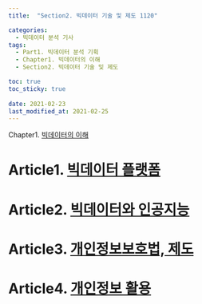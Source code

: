 ```yaml
---
title:  "Section2. 빅데이터 기술 및 제도 1120"

categories:
  - 빅데이터 분석 기사
tags:
  - Part1. 빅데이터 분석 기획
  - Chapter1. 빅데이터의 이해
  - Section2. 빅데이터 기술 및 제도

toc: true
toc_sticky: true
 
date: 2021-02-23
last_modified_at: 2021-02-25
---
```


Chapter1. [빅데이터의 이해](https://goaswon.github.io/%EB%B9%85%EB%8D%B0%EC%9D%B4%ED%84%B0%20%EB%B6%84%EC%84%9D%20%EA%B8%B0%EC%82%AC/1100%EB%B9%85%EB%8D%B0%EC%9D%B4%ED%84%B0%EC%9D%98_%EC%9D%B4%ED%95%B4/)

# Article1. [빅데이터 플랫폼](https://goaswon.github.io/%EB%B9%85%EB%8D%B0%EC%9D%B4%ED%84%B0%20%EB%B6%84%EC%84%9D%20%EA%B8%B0%EC%82%AC/1121%EB%B9%85%EB%8D%B0%EC%9D%B4%ED%84%B0_%ED%94%8C%EB%9E%AB%ED%8F%BC/)

# Article2. [빅데이터와 인공지능](https://goaswon.github.io/%EB%B9%85%EB%8D%B0%EC%9D%B4%ED%84%B0%20%EB%B6%84%EC%84%9D%20%EA%B8%B0%EC%82%AC/1122%EB%B9%85%EB%8D%B0%EC%9D%B4%ED%84%B0%EC%99%80_%EC%9D%B8%EA%B3%B5%EC%A7%80%EB%8A%A5/)

# Article3. [개인정보보호법, 제도](https://goaswon.github.io/%EB%B9%85%EB%8D%B0%EC%9D%B4%ED%84%B0%20%EB%B6%84%EC%84%9D%20%EA%B8%B0%EC%82%AC/1123%EA%B0%9C%EC%9D%B8%EC%A0%95%EB%B3%B4%EB%B3%B4%ED%98%B8%EB%B2%95_%EC%A0%9C%EB%8F%84/)

# Article4. [개인정보 활용](https://goaswon.github.io/%EB%B9%85%EB%8D%B0%EC%9D%B4%ED%84%B0%20%EB%B6%84%EC%84%9D%20%EA%B8%B0%EC%82%AC/1124%EA%B0%9C%EC%9D%B8%EC%A0%95%EB%B3%B4_%ED%99%9C%EC%9A%A9/)